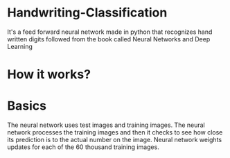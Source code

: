 # Handwriting-Classification
It's a feed forward neural network made in python that recognizes hand written digits followed from the book called Neural Networks and Deep Learning
# How it works?
# Basics 
The neural network uses test images and training images. The neural network processes the training images and then it checks to see how close its prediction is to the actual number on the image.
Neural network weights updates for each of the 60 thousand training images.

